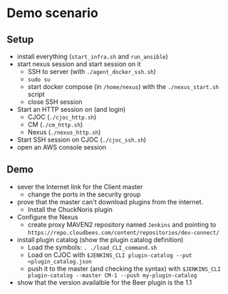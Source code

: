 # Demo scenario

## Setup
* install everything (`start_infra.sh` and `run_ansible`)
* start nexus session and start session on it
    * SSH to server (with `./agent_docker_ssh.sh`)
    * `sudo su`
    * start docker compose (in `/home/nexus`) with the `./nexus_start.sh` script
    * close SSH session
* Start an HTTP session on (and login)
    * CJOC (`./cjoc_http.sh`)
    * CM (`./cm_http.sh`)
    * Nexus (`./nexus_http.sh`)
* Start SSH session on CJOC (`./cjoc_ssh.sh`)
* open an AWS console session

## Demo
* sever the Internet link for the Client master
    * change the ports in the security group
* prove that the master can't download plugins from the internet. 
    * Install the ChuckNoris plugin
* Configure the Nexus
    * create proxy MAVEN2 repository named `Jenkins` and pointing to `https://repo.cloudbees.com/content/repositories/dev-connect/`
* install plugin catalog (show the plugin catalog definition)
    * Load the symbols: `. ./load_CLI_command.sh`
    * Load on CJOC with `$JENKINS_CLI plugin-catalog --put <plugin_catalog.json`
    * push it to the master (and checking the syntax) with `$JENKINS_CLI plugin-catalog --master CM-1 --push my-plugin-catalog`
* show that the version availalble for the Beer plugin is the 1.1